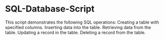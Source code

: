 # SQL-Database-Script
This script demonstrates the following SQL operations:      Creating a table with specified columns.     Inserting data into the table.     Retrieving data from the table.     Updating a record in the table.     Deleting a record from the table.
